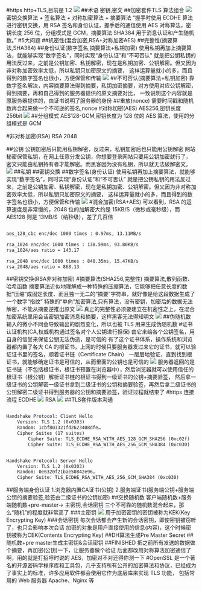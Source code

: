 #https
http+TLS,目前是 1.2
![](.z_02_https_images/49ebac61.png)
##术语
密钥,密文
##加密套件TLS
算法组合
![](.z_02_https_images/dfa25814.png)
密钥交换算法 + 签名算法 + 对称加密算法 + 摘要算法
“握手时使用 ECDHE 算法进行密钥交换，用 RSA 签名和身份认证，握手后的通信使用 AES 对称算法，密钥长度 256 位，分组模式是 GCM，摘要算法 SHA384 用于消息认证和产生随机数。”
#5大问题
##机密性(混合加密,RSA+对称加密AES)
##完整性(摘要算法,SHA384)
##身份认证(数字签名,摘要算法+私钥加密)
使用私钥再加上摘要算法，就能够实现“数字签名”，同时实现“身份认证”和“不可否认”
就是把公钥私钥的用法反过来，之前是公钥加密、私钥解密，现在是私钥加密、公钥解密。但又因为非对称加密效率太低，所以私钥只加密原文的摘要，
这样运算量就小的多，而且得到的数字签名也很小，方便保管和传输
![](.z_02_https_images/6fd6ef04.png)
##不可否认(摘要算法+私钥加密)
靠数字签名解决，内容摘要算法得到摘要，私钥加密摘要，对方使用对应公钥解密，得到摘要，再和自己得到的服务器提供的原文摘要对比，
一致说明这个内容就是原服务器提供的，由证书说明了服务器的身份
##重放(nonce)
需要时间戳和随机数再合起来做一个不可逆的签名,nonce
#对称加密(AES)
AES256,密钥长度256bit
![](.z_02_https_images/835728b8.png)
##分组模式
AES128-GCM,密钥长度为 128 位的 AES 算法，使用的分组模式是 GCM

#非对称加密(RSA)
RSA 2048

##公钥
公钥加密后只能用私钥解密，反过来，私钥加密后也只能用公钥解密
网站秘密保管私钥，在网上任意分发公钥，你想要登录网站只要用公钥加密就行了，
密文只能由私钥持有者才能解密。而黑客因为没有私钥，所以就无法破解密文。
![](.z_02_https_images/d320f5e2.png)
##私钥
##密钥交换
##数字签名(身份认证)
使用私钥再加上摘要算法，就能够实现“数字签名”，同时实现“身份认证”和“不可否认”
就是把公钥私钥的用法反过来，之前是公钥加密、私钥解密，现在是私钥加密、公钥解密。但又因为非对称加密效率太低，所以私钥只加密原文的摘要，
这样运算量就小的多，而且得到的数字签名也很小，方便保管和传输
![](.z_02_https_images/6fd6ef04.png)
#混合加密(RSA+AES)
可以看到，RSA 的运算速度是非常慢的，2048 位的加解密大约是 15KB/S（微秒或毫秒级），而 AES128 则是 13MB/S（纳秒级），差了几百倍
```asp

aes_128_cbc enc/dec 1000 times : 0.97ms, 13.11MB/s

rsa_1024 enc/dec 1000 times : 138.59ms, 93.80KB/s
rsa_1024/aes ratio = 143.17

rsa_2048 enc/dec 1000 times : 840.35ms, 15.47KB/s
rsa_2048/aes ratio = 868.13
```

##密钥交换(RSA非对称加密)
#摘要算法(SHA256,完整性)
摘要算法,散列函数、哈希函数
摘要算法近似地理解成一种特殊的压缩算法，它能够把任意长度的数据“压缩”成固定长度、而且独一无二的“摘要”字符串，就好像是给这段数据生成了一个数字“指纹”
特殊的“单向”加密算法,只有算法，没有密钥，加密后的数据无法解密，不能从摘要逆推出原文
![](.z_02_https_images/45295872.png)
真正的完整性必须要建立在机密性之上，在混合加密系统里用会话密钥加密消息和摘要，这样黑客无法得知明文
![](.z_02_https_images/ccfdde93.png)
##伪随机数
输入的微小不同会导致输出的剧烈变化，所以也被 TLS 用来生成伪随机数
#证书认证机构(CA,权威机构通过签名对个人公钥进行担保)
由它来给各个公钥签名，用自身的信誉来保证公钥无法伪造，是可信的
有了这个证书体系，操作系统和浏览器都内置了各大 CA 的根证书，上网的时候只要服务器发过来它的证书，就可以验证证书里的签名，顺着证书链（Certificate Chain）
一层层地验证，直到找到根证书，就能够确定证书是可信的，从而里面的公钥也是可信的
![](.z_02_https_images/fc92044c.png)
服务器返回的是证书链（不包括根证书，根证书预置在浏览器中），然后浏览器就可以使用信任的根证书（根公钥）解析证书链的根证书得到一级证书的公钥+摘要验签，
然后拿一级证书的公钥解密一级证书拿到二级证书的公钥和摘要验签，再然后拿二级证书的公钥解密二级证书得到服务器的公钥和摘要验签，验证过程就结束了
#https 连接流程
[](https://time.geekbang.org/column/article/110354)
ECDHE
![](.z_02_https_images/57c20fbb.png)
RSA
![](.z_02_https_images/d9943931.png)
##TLS套件版本沟通
```asp

Handshake Protocol: Client Hello
    Version: TLS 1.2 (0x0303)
    Random: 1cbf803321fd2623408dfe…
    Cipher Suites (17 suites)
        Cipher Suite: TLS_ECDHE_RSA_WITH_AES_128_GCM_SHA256 (0xc02f)
        Cipher Suite: TLS_ECDHE_RSA_WITH_AES_256_GCM_SHA384 (0xc030)
```
```asp

Handshake Protocol: Server Hello
    Version: TLS 1.2 (0x0303)
    Random: 0e6320f21bae50842e96…
    Cipher Suite: TLS_ECDHE_RSA_WITH_AES_256_GCM_SHA384 (0xc030)
```
##服务端身份认证
1.浏览器内置CA证书(公钥)
2.服务端证书(服务端公钥+服务端公钥的摘要验签,验签由二级证书的公钥加密)
##交换随机数
客户端随机数+服务端随机数+pre-master-> 主密钥,会话密钥
三个不可靠的随机数混合起来，那么“随机”的程度就非常高了
###主密钥
![](.z_02_https_images/7a2b6d5a.png)
用于加密密钥的密钥被称为KEK(Key Encrypting Key)
###会话密钥
每次会话都会产生新的会话密钥，即使密钥被窃听了，也只会影响本次会话
加密的对象是用户直接使用的信息(内容)，这个时候密钥被称为CEK(Contents Encrypting Key)
##DH算法生成Pre Master Secret
[](https://halfrost.com/cipherkey/)
##随机数+pre master生成主密钥&会话密钥
##FINISHED
把之前所有发送的数据做个摘要，再加密(公钥)一下，让服务器做个验证
后面都改用对称算法加密通信了啊，用的就是打招呼时说的 AES，加密对不对还得你测一下
#OpenSSL
是一个著名的开源密码学程序库和工具包，几乎支持所有公开的加密算法和协议，已经成为了事实上的标准，许多应用软件都会使用它作为底层库来实现 TLS 功能，
包括常用的 Web 服务器 Apache、Nginx 等
